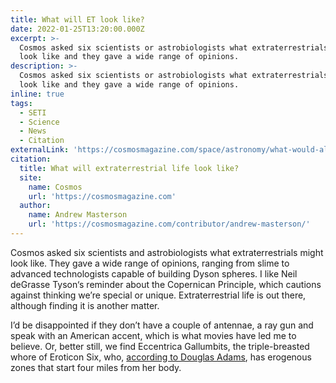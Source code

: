 ```yaml
---
title: What will ET look like?
date: 2022-01-25T13:20:00.000Z
excerpt: >-
  Cosmos asked six scientists or astrobiologists what extraterrestrials might
  look like and they gave a wide range of opinions.
description: >-
  Cosmos asked six scientists or astrobiologists what extraterrestrials might
  look like and they gave a wide range of opinions.
inline: true
tags:
  - SETI
  - Science
  - News
  - Citation
externalLink: 'https://cosmosmagazine.com/space/astronomy/what-would-aliens-look-like/'
citation:
  title: What will extraterrestrial life look like?
  site:
    name: Cosmos
    url: 'https://cosmosmagazine.com'
  author:
    name: Andrew Masterson
    url: 'https://cosmosmagazine.com/contributor/andrew-masterson/'
---
```

Cosmos asked six scientists and astrobiologists what extraterrestrials might look like. They gave a wide range of opinions, ranging from slime to advanced technologists capable of building Dyson spheres. I like Neil deGrasse Tyson‘s reminder about the Copernican Principle, which cautions against thinking we’re special or unique. Extraterrestrial life is out there, although finding it is another matter.

I’d be disappointed if they don’t have a couple of antennae, a ray gun and speak with an American accent, which is what movies have led me to believe. Or, better still, we find Eccentrica Gallumbits, the triple-breasted whore of Eroticon Six, who, [according to Douglas Adams](https://hitchhikers.fandom.com/wiki/Eccentrica_Gallumbits), has erogenous zones that start four miles from her body. 



